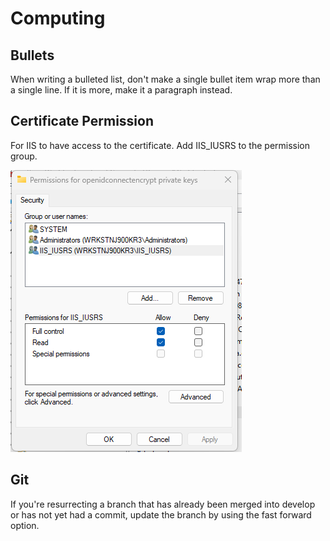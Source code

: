 # Computing

## Bullets

When writing a bulleted list, don't make a single bullet item wrap more than a single line. If it is more, make it a paragraph instead.

## Certificate Permission

For IIS to have access to the certificate. Add IIS_IUSRS to the permission group.

![alt text](image.png)

## Git

If you're resurrecting a branch that has already been merged into develop or has not yet had a commit, update the branch by using the fast forward option.
